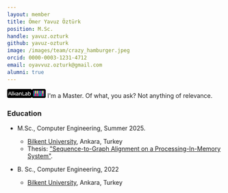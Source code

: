 ```yaml
---
layout: member
title: Ömer Yavuz Öztürk
position: M.Sc. 
handle: yavuz.ozturk
github: yavuz-ozturk
image: /images/team/crazy_hamburger.jpeg
orcid: 0000-0003-1231-4712
email: oyavvuz.ozturk@gmail.com
alumni: true
---
```


<img style="height:1.5em;" src="/images/team/ÖYÖ.png?raw=true"/>  I'm a Master. Of what, you ask? Not anything of relevance.

### Education

- M.Sc., Computer Engineering, Summer 2025.
  - [Bilkent University](http://www.cs.bilkent.edu.tr/), Ankara, Turkey
  - Thesis:  ["Sequence-to-Graph Alignment on a Processing-In-Memory System"]().

- B. Sc., Computer Engineering, 2022
  - [Bilkent University](http://www.cs.bilkent.edu.tr/), Ankara, Turkey


